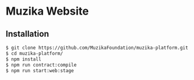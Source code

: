 # Muzika Website

## Installation
```bash
$ git clone https://github.com/MuzikaFoundation/muzika-platform.git
$ cd muzika-platform/
$ npm install
$ npm run contract:compile
$ npm run start:web:stage
```
